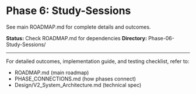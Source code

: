 # Phase 6: Study-Sessions

See main ROADMAP.md for complete details and outcomes.

**Status:** Check ROADMAP.md for dependencies
**Directory:** Phase-06-Study-Sessions/

---

For detailed outcomes, implementation guide, and testing checklist, refer to:
- ROADMAP.md (main roadmap)
- PHASE_CONNECTIONS.md (how phases connect)
- Design/V2_System_Architecture.md (technical spec)


